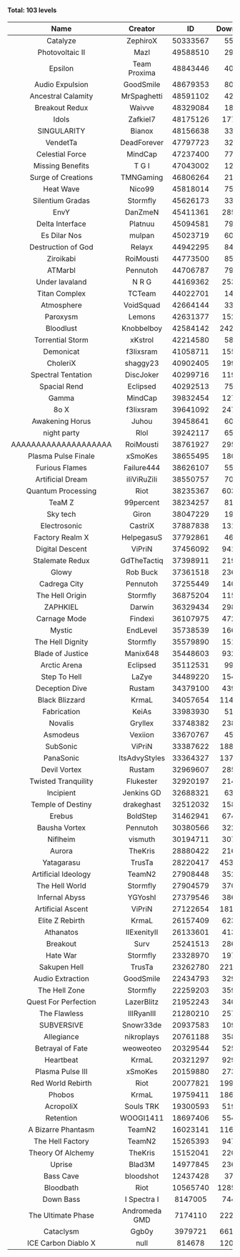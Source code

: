 #### Total: 103 levels

| Name | Creator | ID | Downloads | Likes |
|:---:|:---:|:---:|:---:|:---:|
| Catalyze | ZephiroX | 50333567 | 55821 | 5412
| Photovoltaic II | Mazl | 49588510 | 29439 | 3209
| Epsilon | Team Proxima | 48843446 | 40882 | 4265
| Audio Expulsion | GoodSmile | 48679353 | 80963 | 7000
| Ancestral Calamity | MrSpaghetti | 48591102 | 42966 | 4000
| Breakout Redux | Waivve | 48329084 | 18962 | 2013
| Idols | Zafkiel7 | 48175126 | 177234 | 21633
| SINGULARITY | Bianox | 48156638 | 33659 | 6090
| VendetTa | DeadForever | 47797723 | 32714 | 3214
| Celestial Force  | MindCap | 47237400 | 77794 | 7172
| Missing Benefits | T G I | 47043002 | 12827 | 1092
| Surge of Creations | TMNGaming | 46806264 | 21726 | 2108
| Heat Wave | Nico99 | 45818014 | 75348 | 7022
| Silentium Gradas | Stormfly | 45626173 | 33545 | 3237
| EnvY | DanZmeN | 45411361 | 285336 | 25347
| Delta Interface | Platnuu | 45094581 | 79681 | 7856
| Es Dilar Nos | mulpan | 45023719 | 60673 | 5382
| Destruction of God | Relayx | 44942295 | 84070 | 8326
| Ziroikabi | RoiMousti | 44773500 | 85820 | 7240
| ATMarbl | Pennutoh | 44706787 | 79150 | 7123
| Under lavaland | N R G | 44169362 | 253478 | 22938
| Titan Complex | TCTeam | 44022701 | 14136 | 1887
| Atmosphere | VoidSquad | 42664144 | 33644 | 2751
| Paroxysm | Lemons | 42631377 | 152457 | 12582
| Bloodlust | Knobbelboy | 42584142 | 2428832 | 235390
| Torrential Storm | xKstrol | 42214580 | 58904 | 691
| Demonicat | f3lixsram | 41058711 | 155674 | 12582
| CholeriX | shaggy23 | 40902405 | 199306 | 15399
| Spectral Tentation | DiscJoker | 40299716 | 119621 | 8428
| Spacial Rend | Eclipsed | 40292513 | 75693 | 6480
| Gamma | MindCap | 39832454 | 127512 | 11386
| 8o X | f3lixsram | 39641092 | 247263 | 19515
| Awakening Horus | Juhou | 39458641 | 60753 | 5330
| night party | Rlol | 39242117 | 65209 | 6322
| AAAAAAAAAAAAAAAAAAAA | RoiMousti | 38761927 | 295934 | 19472
| Plasma Pulse Finale | xSmoKes | 38655495 | 180945 | 16294
| Furious Flames | Failure444 | 38626107 | 55751 | 4380
| Artificial Dream | iIiViRuZiIi | 38550757 | 70049 | 5993
| Quantum Processing | Riot | 38235367 | 603253 | 42045
| TeaM Z | 99percent | 38234257 | 81448 | 6544
| Sky tech | Giron | 38047229 | 19332 | 1871
| Electrosonic | CastriX | 37887838 | 131111 | 11745
| Factory Realm X | HelpegasuS | 37792861 | 46511 | 4487
| Digital Descent | ViPriN | 37456092 | 941387 | 88394
| Stalemate Redux | GdTheTactiq | 37398911 | 219038 | 16594
| Glowy | Rob Buck | 37361518 | 236385 | 23987
| Cadrega City | Pennutoh | 37255449 | 140579 | 12811
| The Hell Origin | Stormfly | 36875204 | 115842 | 9399
| ZAPHKIEL | Darwin | 36329434 | 298225 | 32295
| Carnage Mode | Findexi | 36107975 | 472746 | 44976
| Mystic | EndLevel | 35738539 | 166114 | 15472
| The Hell Dignity | Stormfly | 35579890 | 151053 | 13047
| Blade of Justice | Manix648 | 35448603 | 932510 | 96342
| Arctic Arena | Eclipsed | 35112531 | 99896 | 7659
| Step To Hell | LaZye | 34489220 | 154660 | 15759
| Deception Dive | Rustam | 34379100 | 439547 | 28968
| Black Blizzard | KrmaL | 34057654 | 1141463 | 111531
| Fabrication | KeiAs | 33983930 | 51647 | 5715
| Novalis | Gryllex | 33748382 | 238349 | 21583
| Asmodeus | Vexiion | 33670767 | 45735 | 4294
| SubSonic | ViPriN | 33387622 | 1880642 | 143232
| PanaSonic | ItsAdvyStyles | 33364327 | 1373262 | 176168
| Devil Vortex | Rustam | 32969607 | 285765 | 25667
| Twisted Tranquility | Flukester | 32920197 | 214508 | 21064
| Incipient | Jenkins GD | 32688321 | 63759 | 5977
| Temple of Destiny | drakeghast | 32512032 | 158138 | 15377
| Erebus | BoldStep | 31462941 | 674500 | 62974
| Bausha Vortex | Pennutoh | 30380566 | 322990 | 29243
| Niflheim | vismuth | 30194711 | 307406 | 24445
| Aurora | TheKris | 28880422 | 216703 | 20305
| Yatagarasu  | TrusTa | 28220417 | 4531790 | 424960
| Artificial Ideology | TeamN2 | 27908448 | 352630 | 35299
| The Hell World | Stormfly | 27904579 | 370892 | 27298
| Infernal Abyss | YGYoshI | 27379546 | 386856 | 38558
| Artificial Ascent | ViPriN | 27122654 | 1810364 | 160382
| Elite Z Rebirth | KrmaL | 26157409 | 623467 | 41148
| Athanatos | IIExenityII | 26133601 | 413705 | 46234
| Breakout | Surv | 25241513 | 286384 | 29012
| Hate War | Stormfly | 23328970 | 197145 | 14941
| Sakupen Hell | TrusTa | 23262780 | 2214282 | 162930
| Audio Extraction | GoodSmile | 22434793 | 329859 | 31657
| The Hell Zone | Stormfly | 22259203 | 359402 | 23562
| Quest For Perfection | LazerBlitz | 21952243 | 340641 | 29799
| The Flawless | IlIRyanIlI | 21280210 | 257307 | 23518
| SUBVERSIVE | Snowr33de | 20937583 | 109966 | 14227
| Allegiance | nikroplays | 20761188 | 358657 | 39023
| Betrayal of Fate | weoweoteo | 20329544 | 525835 | 49334
| Heartbeat | KrmaL | 20321297 | 929178 | 82777
| Plasma Pulse III | xSmoKes | 20159880 | 273573 | 26876
| Red World Rebirth | Riot | 20077821 | 1999614 | 134189
| Phobos | KrmaL | 19759411 | 1869327 | 168353
| AcropoliX | Souls TRK | 19300593 | 519363 | 73040
| Retention | WOOGI1411 | 18697406 | 554120 | 68893
| A Bizarre Phantasm | TeamN2 | 16023141 | 1162377 | 116596
| The Hell Factory | TeamN2 | 15265393 | 947576 | 93857
| Theory Of Alchemy | TheKris | 15152041 | 220483 | 16436
| Uprise | Blad3M | 14977845 | 236695 | 22250
| Bass Cave | bloodshot | 12437428 | 37348 | 4370
| Bloodbath | Riot | 10565740 | 12855904 | 1177392
| Down Bass | I Spectra I | 8147005 | 744917 | 67430
| The Ultimate Phase | Andromeda GMD | 7174110 | 2229985 | 226379
| Cataclysm | Ggb0y | 3979721 | 6610121 | 535777
| ICE Carbon Diablo X | null | 814678 | 1202489 | 87323
